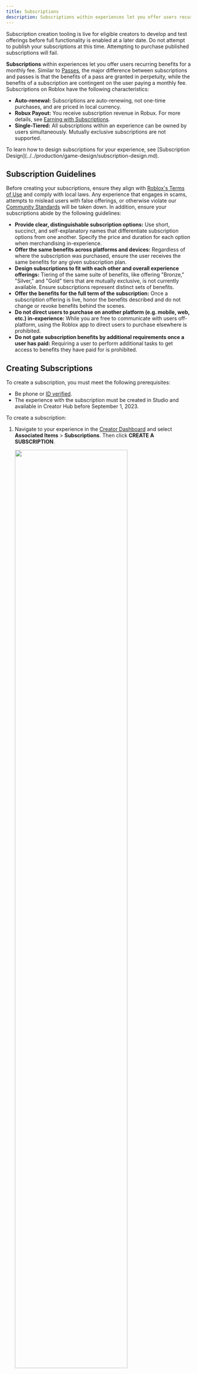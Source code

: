 ```yaml
---
title: Subscriptions
description: Subscriptions within experiences let you offer users recurring benefits for a monthly fee.
---
```


<Alert severity="warning">
Subscription creation tooling is live for eligible creators to develop and test offerings before full functionality is enabled at a later date. Do not attempt to publish your subscriptions at this time. Attempting to purchase published subscriptions will fail.
</Alert>

**Subscriptions** within experiences let you offer users recurring benefits for a monthly fee. Similar to [Passes](./game-passes.md), the major difference between subscriptions and passes is that the benefits of a pass are granted in perpetuity, while the benefits of a subscription are contingent on the user paying a monthly fee. Subscriptions on Roblox have the following characteristics:

- **Auto-renewal:** Subscriptions are auto-renewing, not one-time purchases, and are priced in local currency.
- **Robux Payout:** You receive subscription revenue in Robux. For more details, see [Earning with Subscriptions](#earning-with-subscriptions).
- **Single-Tiered:** All subscriptions within an experience can be owned by users simultaneously. Mutually exclusive subscriptions are not supported.

<Alert severity="info">
To learn how to design subscriptions for your experience, see [Subscription Design](../../production/game-design/subscription-design.md).
</Alert>

## Subscription Guidelines

Before creating your subscriptions, ensure they align with [Roblox's Terms of Use](https://en.help.roblox.com/hc/en-us/articles/115004647846-Roblox-Terms-of-Use) and comply with local laws. Any experience that engages in scams, attempts to mislead users with false offerings, or otherwise violate our [Community Standards](https://en.help.roblox.com/hc/en-us/articles/203313410-Roblox-Community-Standards) will be taken down. In addition, ensure your subscriptions abide by the following guidelines:

- **Provide clear, distinguishable subscription options:** Use short, succinct, and self-explanatory names that differentiate subscription options from one another. Specify the price and duration for each option when merchandising in-experience.
- **Offer the same benefits across platforms and devices:** Regardless of where the subscription was purchased, ensure the user receives the same benefits for any given subscription plan.
- **Design subscriptions to fit with each other and overall experience offerings:** Tiering of the same suite of benefits, like offering "Bronze," "Silver," and "Gold" tiers that are mutually exclusive, is not currently available. Ensure subscriptions represent distinct sets of benefits.
- **Offer the benefits for the full term of the subscription:** Once a subscription offering is live, honor the benefits described and do not change or revoke benefits behind the scenes.
- **Do not direct users to purchase on another platform (e.g. mobile, web, etc.) in-experience:** While you are free to communicate with users off-platform, using the Roblox app to direct users to purchase elsewhere is prohibited.
- **Do not gate subscription benefits by additional requirements once a user has paid:** Requiring a user to perform additional tasks to get access to benefits they have paid for is prohibited.

## Creating Subscriptions

To create a subscription, you must meet the following prerequisites:

- Be phone or [ID verified](https://en.help.roblox.com/hc/en-us/articles/4407282410644-Age-ID-Verification).
- The experience with the subscription must be created in Studio and available in Creator Hub before September 1, 2023.

To create a subscription:

1. Navigate to your experience in the [Creator Dashboard](https://create.roblox.com/) and select **Associated Items** > **Subscriptions**. Then click **CREATE A SUBSCRIPTION**.

   <img src="../../assets/monetization/subscriptions/subscriptions-1.png" width="80%"/>

2. Upload a cover image for your subscription. The image is visible to others after moderation.

   <img src="../../assets/monetization/subscriptions/subscriptions-2.png" width="80%"/>

3. Create a unique **Subscription Name**. No two subscriptions within an experience can share the same name. This subscription name appears alongside a shortened version of your experience name in billing statements. Allowed characters are a-z, A-Z, 0-9, spaces, and `.,:/!?@#&'`.
4. Write a **Description** of your subscription. This is what users see when deciding to purchase your subscription. Your description must clearly describe what benefits your subscription offers. Descriptions are capped at 1,000 characters and support emojis. Once activated, a subscription's benefits cannot be changed.
5. Select the subscription **Product Type**. There are three product types:

   1. **Durable:** Permanent items that persist after use or acquisition, such as physical items like weapons. **If a subscription has both consumable and durable components, such as a value pack with a sword and a potion, then it should be considered durable.**
   2. **Consumable:** Temporary re-purchasable items that expire after use or acquisition, such as consumable potions that grant temporary boosts that expire over time.
   3. **Currency:** Any medium of exchange that users can use to purchase items within your experience.

6. Select the **Price** of your subscription (in USD). You earn Robux based on the web price. Mobile app subscribers are charged a higher price. Subscribers are charged in their local currency.

   <img src="../../assets/monetization/subscriptions/subscriptions-3.png" width="80%"/>

7. The **Recurring Cadence** is how often the user is charged for subscription. Currently, this value is always monthly. Click **CREATE SUBSCRIPTION**.
8. Double-check the details and click **CREATE**.

   <Alert severity="warning">
   After creating your subscription, you can't make changes to anything but the cover image.
   </Alert>

## Editing Subscriptions

You can have up to 50 subscriptions per experience between active and inactive subscriptions. To edit subscriptions, navigate to your experience in the [Creator Dashboard](https://create.roblox.com/) and select **Associated Items** > **Subscriptions**.

### Changing Subscription Images

After creating a subscription, the only modification you can make is to update the image:

1. With the subscription selected, click the **CHANGE** button.

   <img src="../../assets/monetization/subscriptions/subscriptions-4.png" width="80%"/>

2. Choose the new image and click **SAVE** and then **SAVE CHANGES**. The new image goes live after successfully passing moderation.

To edit more than a subscription's image, delete and re-create the subscriptions with the desired changes.

## Integrating Subscriptions into Experiences

This code sample is a simple example of how to implement subscription detection in your game:

```lua
-- Run this code on the server
local MarketplaceService = game:GetService("MarketplaceService")
local Players = game:GetService("Players")

local SUBSCRIPTION_ID = "EXP-11111111" -- Replace with your subscription ID

local function grantAward(player: Player)
	-- You should grant the award associated with the subscription here
end

local function revokeAwardIfGranted(player: Player)
	-- This method is called for every player who does _not_ have the subscription
    -- If your code saves subscriptions to Data Stores or provides some benefit that needs to be 'revoked'
    -- you should use this method to handle the revocation
end

local function checkSubStatus(player)
	local success, response = pcall(function()
		return MarketplaceService:GetUserSubscriptionStatusAsync(player, SUBSCRIPTION_ID)
	end)

	if not success then
		warn(`Error while checking if player has subscription: {response}`)
		return
	end

	if response.IsSubscribed then
		grantAward(player)
	else
		revokeAwardIfGranted(player)
	end
end

local function onUserSubscriptionStatusChanged(player: Player, subscriptionId: string)
	if subscriptionId == SUBSCRIPTION_ID then
		checkSubStatus(player)
	end
end

Players.PlayerAdded:Connect(checkSubStatus)
Players.UserSubscriptionStatusChanged:Connect(onUserSubscriptionStatusChanged)
```

### Replacing a Game Pass with a Subscription

One option for rolling out subscriptions in your experience is to replace an existing Game Pass with a subscription. This is a great option if you want to quickly implement subscriptions in your experience without adding new features or awards.

There are two important considerations when replacing a Game Pass with a subscription:

- Any existing holders of the Game Pass should continue to receive the benefit they paid for.
- The Game Pass should be taken off sale so that new users can purchase the subscription instead.
- Subscriptions can be revoked, which means if your Game Pass previously persisted its benefits to a data store, you need to "undo" these benefits. This consideration does not apply to all Game Pass implementations, but might apply to more complex ones.

The following code sample shows how to replace a Game Pass with a subscription:

```lua
-- Run this code on the server
local MarketplaceService = game:GetService("MarketplaceService")
local Players = game:GetService("Players")

local LEGACY_GAME_PASS_ID = 1234 -- Replace with the ID of the game pass being replaced by a subscription
local SUBSCRIPTION_ID = "EXP-11111111" -- Replace with your subscription ID

local function awardBenefit(player: Player)
	-- You should award the subscription here
end

local function revokeBenefitIfGranted(player: Player)
	-- This method is called for every player who does _not_ have the subscription
    -- If your code saves subscriptions to Data Stores or provides some benefit that needs to be 'revoked'
    -- you should use this method to handle the revocation
end

local function checkSubscriptionStatus(player: Player)
	local success, result = pcall(function()
		return MarketplaceService:GetUserSubscriptionStatusAsync(player, SUBSCRIPTION_ID)
	end)

	if not success then
		print(`Error fetching subscription status: {result}`)
		return
	end

	if result.IsSubscribed then
		awardBenefit(player)
	else
		revokeBenefitIfGranted(player)
	end
end

local function onPlayerAdded(player: Player)
	local success, result = pcall(function()
		return MarketplaceService:UserOwnsGamePassAsync(player.UserId, LEGACY_GAME_PASS_ID)
	end)

	if not success then
		print(`Error fetching game pass status: {result}`)
		return
	end

	if result then
		-- If the player has purchased the legacy game pass, we do not need to look up their subscription status
		-- as they have the benefit granted for life
		awardBenefit(player)
		return
	end

	checkSubscriptionStatus(player)
end

local function onUserSubscriptionStatusChanged(player: Player, subscriptionId: string)
	if subscriptionId == SUBSCRIPTION_ID then
		checkSubscriptionStatus(player)
	end
end


local function onPromptGamePassPurchaseFinished(player: Player, purchasedPassID: number, purchaseSuccess: boolean)
	if purchaseSuccess and purchasedPassID == LEGACY_GAME_PASS_ID then
		awardBenefit(player)
	end
end

Players.PlayerAdded:Connect(onPlayerAdded)
Players.UserSubscriptionStatusChanged:Connect(onUserSubscriptionStatusChanged)
-- We will continue to listen for in-game game pass purchases in case the game pass is still on sale
MarketplaceService.PromptGamePassPurchaseFinished:Connect(onPromptGamePassPurchaseFinished)
```

### Prompting Subscription Purchases

Although users can purchase subscriptions directly from an experience's **Game Details** page, you should also add a way to purchase a subscription in-game.

When you prompt a subscription purchase, `Players.UserSubscriptionStatusChanged` fires if the player already owns the subscription, which helps catch scenarios where a player purchases a subscription from the **Game Details** page while they are already in-game.

Although you can prompt a subscription purchase from the client, checking if a user already has a subscription via `MarketplaceService.GetUserSubscriptionStatusAsync` must be done from the server.

This example creates a `RemoteFunction` that the client can use to request the status of a subscription:

```lua
--This code should run on the server
local ReplicatedStorage = game:GetService("ReplicatedStorage")

-- Create a RemoteFunction that the client can use to request the subscription status
local getSubscriptionStatusRemote = Instance.new("RemoteFunction")
getSubscriptionStatusRemote.Name = "GetSubscriptionStatus"
getSubscriptionStatusRemote.Parent = ReplicatedStorage

getSubscriptionStatusRemote.OnServerInvoke = function(player: Player, subscriptionId: string)
	assert(typeof(subscriptionId) == "string")

	return MarketplaceService:GetUserSubscriptionStatusAsync(player, subscriptionId)
end
```

```lua
-- This code should run on the client
local MarketplaceService = game:GetService("MarketplaceService")
local Players = game:GetService("Players")

local SUBSCRIPTION_ID = "EXP-11111111" -- Replace with your subscription ID

local getSubscriptionStatusRemote = ReplicatedStorage:WaitForChild("GetSubscriptionStatus")
local purchaseSubscriptionButton = script.Parent.PromptPurchaseSubscription -- Replace with your button


local function playerHasSubscription()
    -- Note if your subscription is replacing a game pass, you will need to check if the game pass is owned here too

	local success, result = pcall(function()
		return getSubscriptionStatusRemote:InvokeServer(SUBSCRIPTION_ID)
	end)

	if not success then
		print(`Error fetching subscription status: {result}`)
		return
	end

    return result.IsSubscribed
end

-- Hides the button if the player already has the subscription
local function hideButtonIfPlayerHasSubscription()
    if playerHasSubscription() then
        purchaseSubscriptionButton.Visible = false
    end
end

local function onPromptSubscriptionPurchaseFinished(player: Player, subscriptionId: string, didTryPurchasing: boolean)
    if didTryPurchasing then
        -- It can take a while for the subscription to be registered, so we will check to see if the purchase went through in 10 seconds
        -- and hide the button if it has
        task.delay(10, hideButtonIfPlayerHasSubscription)
    end
end

-- If the player already has the subscription, we don't want to show the button at all
hideButtonIfPlayerHasSubscription()

purchaseSubscriptionButton.Activated:Connect(function()
    MarketplaceService:PromptSubscriptionPurchase(Players.LocalPlayer, SUBSCRIPTION_ID)

    -- If the player already has the subscription, hide the button
    hideButtonIfPlayerHasSubscription()
end)

MarketplaceService.PromptSubscriptionPurchaseFinished:Connect(onPromptSubscriptionPurchaseFinished)
```

### Other relevant functions

Other relevant functions are available in `Class.MarketplaceService`:

- `Class.MarketplaceService:GetSubscriptionProductInfoAsync()`
- `Class.MarketplaceService:GetUserSubscriptionPaymentHistoryAsync()`
- `Class.MarketplaceService:GetUserSubscriptionStatusAsync()`

## Earning with Subscriptions

Subscriptions are priced in local currency, but you earn Robux at a rate of US $0.01 to 1 Robux based on the base web price you selected for the subscription after platform fees. The revenue split for subscriptions varies depending on the platform:

- **Desktop (web):** You earn **70%** (30% platform fee) for the first three months and then **85%** (15% platform fee) for subsequent renewals.
- **Apple:** You earn **70%** of the web price (30% platform fee applied to web price).
- **Google:** You earn **70%** of the web price (30% platform fee applied to web price).

For example, if a user subscribes on desktop at the base price of US $9.99:

- **First three months:** The creator of the subscription receives `999 * .7 = 699` Robux per month.
- **Fourth month onward:** The creator of the subscription receives `999 * .85 = 849` Robux per month.

If a different user subscribes to the same plan, but on mobile, the creator receives 699 Robux per month until the user cancels.

Earnings are subject to 30 day holds and are added to your Robux balance after the full term of the subscription has been delivered. If a user requests a refund or does a chargeback for the subscription charge within the month-long hold period, the hold is canceled and you do not receive the payout for that transaction.

Refunds received outside the hold window result in the payout amount for the refunded transaction being deducted from your Robux balance. If your experience is owned by a Group, and the Group's balance is less than the amount to be deducted, the remainder is deducted from the Group owner's Robux balance.

<Alert severity="warning">
Subscriptions are currently ineligible to be cross-sold by other experiences and are ineligible for affiliate fees. This additional opportunity will be supported at a later date.
</Alert>
